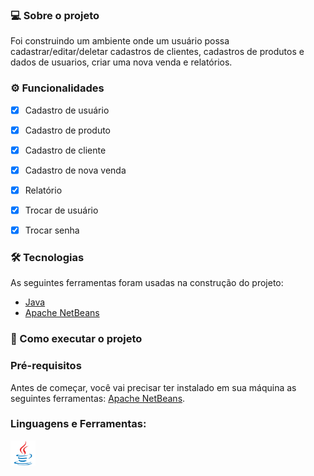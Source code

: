 ### 💻 Sobre o projeto

Foi construindo um ambiente onde um usuário possa cadastrar/editar/deletar cadastros de clientes, cadastros de produtos e dados de usuarios, criar uma nova venda e relatórios. 

### ⚙️ Funcionalidades

- [x] Cadastro de usuário
- [x] Cadastro de produto
- [x] Cadastro de cliente
- [x] Cadastro de nova venda
- [x] Relatório
- [x] Trocar de usuário
- [x] Trocar senha


### 🛠 Tecnologias

As seguintes ferramentas foram usadas na construção do projeto:

- [Java](https://www.oracle.com/java/technologies/)
- [Apache NetBeans](https://netbeans.apache.org/)

### 🚀 Como executar o projeto

### Pré-requisitos

Antes de começar, você vai precisar ter instalado em sua máquina as seguintes ferramentas:
[Apache NetBeans](https://netbeans.apache.org/).



<h3 align="left">Linguagens e Ferramentas:</h3>
<p align="left"> <a href="https://www.java.com" target="_blank"> <img src="https://raw.githubusercontent.com/devicons/devicon/master/icons/java/java-original.svg" alt="java" width="40" height="40"/> </a> 















